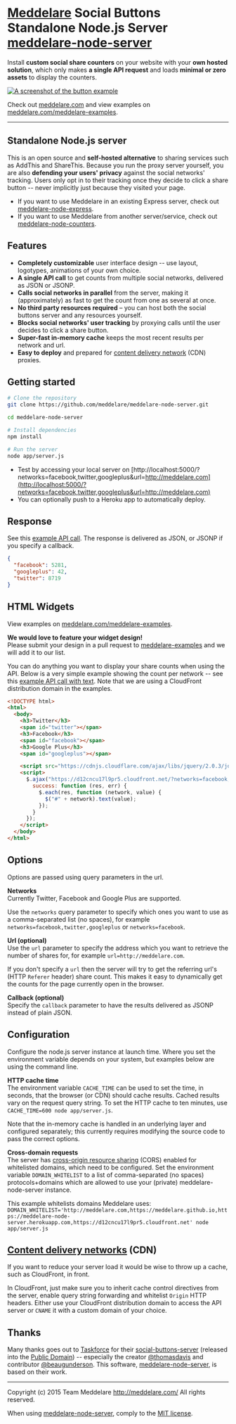 # [Meddelare](http://meddelare.com/) Social Buttons Standalone Node.js Server [meddelare-node-server](https://github.com/meddelare/meddelare-node-server)


Install **custom social share counters** on your website with your **own hosted solution**, which only makes **a single API request** and loads **minimal or zero assets** to display the counters.

[![A screenshot of the button example](https://cloud.githubusercontent.com/assets/1398544/8511166/5c92d0b2-230b-11e5-895a-d3b67da749b5.png)](http://meddelare.com/)

Check out [meddelare.com](http://meddelare.com/) and view examples on [meddelare.com/meddelare-examples](http://meddelare.com/meddelare-examples).



---



## Standalone Node.js server

This is an open source and **self-hosted alternative** to sharing services such as AddThis and ShareThis. Because you run the proxy server yourself, you are also **defending your users' privacy** against the social networks' tracking. Users only opt in to their tracking once they decide to click a share button -- never implicitly just because they visited your page.

- If you want to use Meddelare in an existing Express server, check out [meddelare-node-express](https://github.com/meddelare/meddelare-node-express).
- If you want to use Meddelare from another server/service, check out [meddelare-node-counters](https://github.com/meddelare/meddelare-node-counters).



## Features

- **Completely customizable** user interface design -- use layout, logotypes, animations of your own choice.
- **A single API call** to get counts from multiple social networks, delivered as JSON or JSONP.
- **Calls social networks in parallel** from the server, making it (approximately) as fast to get the count from one as several at once.
- **No third party resources required** – you can host both the social buttons server and any resources yourself.
- **Blocks social networks' user tracking** by proxying calls until the user decides to click a share button.
- **Super-fast in-memory cache** keeps the most recent results per network and url.
- **Easy to deploy** and prepared for [content delivery network](https://en.wikipedia.org/wiki/Content_delivery_network) (CDN) proxies.


## Getting started

```bash
# Clone the repository
git clone https://github.com/meddelare/meddelare-node-server.git

cd meddelare-node-server

# Install dependencies
npm install

# Run the server
node app/server.js
```

- Test by accessing your local server on [http://localhost:5000/?networks=facebook,twitter,googleplus&url=http://meddelare.com](http://localhost:5000/?networks=facebook,twitter,googleplus&url=http://meddelare.com)
- You can optionally push to a Heroku app to automatically deploy.



## Response

See this [example API call](https://meddelare-node-server.herokuapp.com/?networks=facebook,twitter,googleplus&url=http://meddelare.com). The response is delivered as JSON, or JSONP if you specify a callback.

```json
{
  "facebook": 5281,
  "googleplus": 42,
  "twitter": 8719
}
```



## HTML Widgets

View examples on [meddelare.com/meddelare-examples](http://meddelare.com/meddelare-examples).

**We would love to feature your widget design!**  
Please submit your design in a pull request to [meddelare-examples](https://github.com/meddelare/meddelare-examples) and we will add it to our list.

You can do anything you want to display your share counts when using the API. Below is a very simple example showing the count per network -- see this [example API call with text](http://meddelare.com/meddelare-examples/examples/text/). Note that we are using a CloudFront distribution domain in the examples.

```html
<!DOCTYPE html>
<html>
  <body>
    <h3>Twitter</h3>
    <span id="twitter"></span>
    <h3>Facebook</h3>
    <span id="facebook"></span>
    <h3>Google Plus</h3>
    <span id="googleplus"></span>

    <script src="https://cdnjs.cloudflare.com/ajax/libs/jquery/2.0.3/jquery.min.js"></script>
    <script>
      $.ajax("https://d12cncu17l9pr5.cloudfront.net/?networks=facebook,twitter,googleplus&url=http://meddelare.com", {
        success: function (res, err) {
          $.each(res, function (network, value) {
            $("#" + network).text(value);
          });
        }
      });
    </script>
  </body>
</html>
```



## Options

Options are passed using query parameters in the url.


**Networks**  
Currently Twitter, Facebook and Google Plus are supported.

Use the `networks` query parameter to specify which ones you want to use as a comma-separated list (no spaces), for example `networks=facebook,twitter,googleplus` or `networks=facebook`.


**Url (optional)**  
Use the `url` parameter to specify the address which you want to retrieve the number of shares for, for example `url=http://meddelare.com`.

If you don't specify a `url` then the server will try to get the referring url's (HTTP `Referer` header) share count. This makes it easy to dynamically get the counts for the page currently open in the browser.


**Callback (optional)**  
Specify the `callback` parameter to have the results delivered as JSONP instead of plain JSON.



## Configuration

Configure the node.js server instance at launch time. Where you set the environment variable depends on your system, but examples below are using the command line.

**HTTP cache time**  
The environment variable `CACHE_TIME` can be used to set the time, in seconds, that the browser (or CDN) should cache results. Cached results vary on the request query string. To set the HTTP cache to ten minutes, use `CACHE_TIME=600 node app/server.js`.

Note that the in-memory cache is handled in an underlying layer and configured separately; this currently requires modifying the source code to pass the correct options.



**Cross-domain requests**  
The server has [cross-origin resource sharing](https://en.wikipedia.org/wiki/Cross-origin_resource_sharing) (CORS) enabled for whitelisted domains, which need to be configured. Set the environment variable `DOMAIN_WHITELIST` to a list of comma-separated (no spaces) protocols+domains which are allowed to use your (private) meddelare-node-server instance.

This example whitelists domains Meddelare uses: `DOMAIN_WHITELIST='http://meddelare.com,https://meddelare.github.io,https://meddelare-node-server.herokuapp.com,https://d12cncu17l9pr5.cloudfront.net' node app/server.js`



## [Content delivery networks](https://en.wikipedia.org/wiki/Content_delivery_network) (CDN)

If you want to reduce your server load it would be wise to throw up a cache, such as CloudFront, in front.

In CloudFront, just make sure you to inherit cache control directives from the server, enable query string forwarding and whitelist `Origin` HTTP headers. Either use your CloudFront distribution domain to access the API server or `CNAME` it with a custom domain of your choice.



## Thanks

Many thanks goes out to [Taskforce](https://taskforce.is/) for their [social-buttons-server](https://github.com/tfrce/social-buttons-server) (released into the [Public Domain](https://github.com/tfrce/social-buttons-server/tree/faf1a41e5d2d44b7e6de460b9369f11437095af1)) -- especially the creator [@thomasdavis](https://github.com/thomasdavis) and contributor [@beaugunderson](https://github.com/beaugunderson). This software, [meddelare-node-server](https://github.com/meddelare/meddelare-node-server), is based on their work.



---

Copyright (c) 2015 Team Meddelare <http://meddelare.com/> All rights reserved.

When using [meddelare-node-server](https://github.com/meddelare/meddelare-node-server), comply to the [MIT license](http://opensource.org/licenses/MIT).
